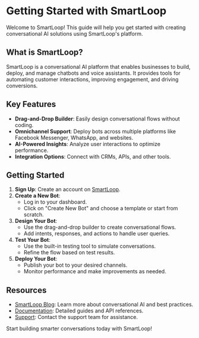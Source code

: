 # Getting Started with SmartLoop

Welcome to SmartLoop! This guide will help you get started with creating conversational AI solutions using SmartLoop's platform.

## What is SmartLoop?

SmartLoop is a conversational AI platform that enables businesses to build, deploy, and manage chatbots and voice assistants. It provides tools for automating customer interactions, improving engagement, and driving conversions.

## Key Features

- **Drag-and-Drop Builder**: Easily design conversational flows without coding.
- **Omnichannel Support**: Deploy bots across multiple platforms like Facebook Messenger, WhatsApp, and websites.
- **AI-Powered Insights**: Analyze user interactions to optimize performance.
- **Integration Options**: Connect with CRMs, APIs, and other tools.

## Getting Started

1. **Sign Up**: Create an account on [SmartLoop](https://smartloop.ai).
2. **Create a New Bot**:
    - Log in to your dashboard.
    - Click on "Create New Bot" and choose a template or start from scratch.
3. **Design Your Bot**:
    - Use the drag-and-drop builder to create conversational flows.
    - Add intents, responses, and actions to handle user queries.
4. **Test Your Bot**:
    - Use the built-in testing tool to simulate conversations.
    - Refine the flow based on test results.
5. **Deploy Your Bot**:
    - Publish your bot to your desired channels.
    - Monitor performance and make improvements as needed.

## Resources

- [SmartLoop Blog](https://smartloop.ai/blogs/overview): Learn more about conversational AI and best practices.
- [Documentation](https://smartloop.ai/docs): Detailed guides and API references.
- [Support](https://smartloop.ai/support): Contact the support team for assistance.

Start building smarter conversations today with SmartLoop!